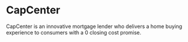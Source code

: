 # CapCenter
CapCenter is an innovative mortgage lender who delivers a home buying experience to consumers with a 0 closing cost promise.
